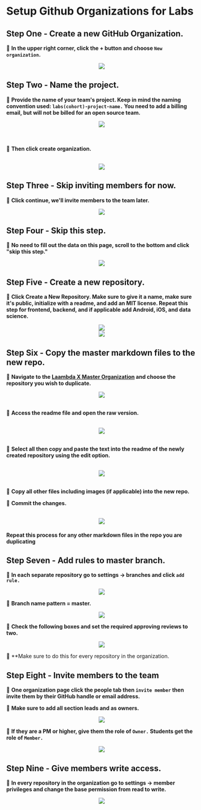 # Setup Github Organizations for Labs

## Step One - Create a new GitHub Organization.

📌 **In the upper right corner, click the + button and choose `New organization`.**

<div align="center"><img src="./images/step1.png" ></div>

## Step Two - Name the project.

📌 **Provide the name of your team's project. Keep in mind the naming convention used: `labs(cohort)-project-name.` You need to add a billing email, but will not be billed for an open source team.**

<div align="center"><img src="./images/step2.png" ></div>
</br>
</br>

📌 **Then click create organization.**
</br>
</br>

<div align="center"><img src="./images/step2_1.png" ></div>

</center>

## Step Three - Skip inviting members for now.

📌 **Click continue, we'll invite members to the team later.**

<div align="center"><img src="./images/step3.png"></div>

## Step Four - Skip this step.

📌 **No need to fill out the data on this page, scroll to the bottom and click "skip this step."**

<div align="center"><img src="./images/step4.png"></div>

## Step Five - Create a new repository.

📌 **Click Create a New Repository. Make sure to give it a name, make sure it's public, initialize with a readme, and add an MIT license. Repeat this step for frontend, backend, and if applicable add Android, iOS, and data science.**

<div align="center"><img src="./images/step5.png"></div>

<div align="center"><img src="./images/step5-1.png"></div>

## Step Six - Copy the master markdown files to the new repo.

📌 **Navigate to the [Laambda X Master Organization](https://github.com/Lambda-X-Master) and choose the repository you wish to duplicate.**

<div align="center"><img src="./images/step6.png"></div>
<br>

📌 **Access the readme file and open the raw version.**

<br>

<div align="center"><img src="./images/step6-1.png"></div>
<br>

📌 **Select all then copy and paste the text into the readme of the newly created repository using the edit option.**

<br>

<div align="center"><img src="./images/step6-2.png"></div>
<br>

📌 **Copy all other files including images (if applicable) into the new repo.**

📌 **Commit the changes.**

<br>

<div align="center"><img src="./images/step6-3.png"></div>

#### Repeat this process for any other markdown files in the repo you are duplicating

## Step Seven - Add rules to master branch.

📌 **In each separate repository go to settings -> branches and click `add rule.`**

<div align="center"><img src="./images/step7.png"></div>

📌 **Branch name pattern = master.**

<div align="center"><img src="./images/step7-1.png"></div>

📌 **Check the following boxes and set the required approving reviews to two.**

<div align="center"><img src="./images/step7-2.png"></div>

📌 **Make sure to do this for every repository in the organization.

## Step Eight - Invite members to the team

📌 **One organization page click the people tab then `invite member` then invite them by their GitHub handle or email address.**

📌 **Make sure to add all section leads and as owners.**

<div align="center"><img src="./images/step8.png"></div>

📌 **If they are a PM or higher, give them the role of `Owner.` Students get the role of `Member.`**

<div align="center"><img src="./images/step8-1.png"></div>

## Step Nine - Give members write access.

📌 **In every repository in the organization go to settings -> member privileges and change the base permission from read to write.**

<div align="center"><img src="./images/step9.png"></div>
